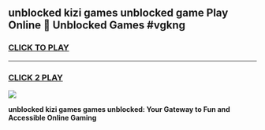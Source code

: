 
## unblocked kizi games unblocked game Play Online 👋 Unblocked Games #vgkng
<h3>
<a href="https://premium.freeplayer.one?title=unblocked_kizi_games&ref=21F">CLICK TO PLAY</a></h3>
<hr>

<h3>
<a href="https://premium.freeplayer.one?title=unblocked_kizi_games&ref=21F">CLICK 2 PLAY</a>
  
</h3>

<a href="https://premium.freeplayer.one?title=unblocked_kizi_games&ref=21F/"><img src="https://clearcache.store/games.png"></a>


**unblocked kizi games games unblocked: Your Gateway to Fun and Accessible Online Gaming**
